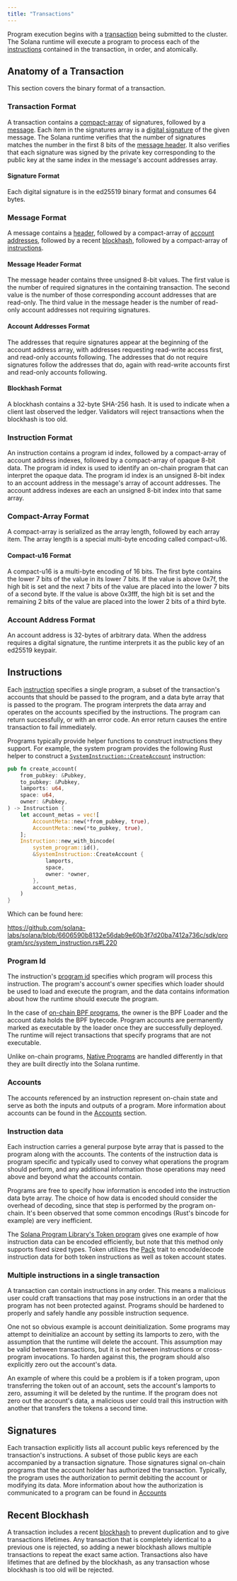 ```yaml
---
title: "Transactions"
---
```


Program execution begins with a [transaction](terminology.md#transaction) being
submitted to the cluster. The Solana runtime will execute a program to process
each of the [instructions](terminology.md#instruction) contained in the
transaction, in order, and atomically.

## Anatomy of a Transaction

This section covers the binary format of a transaction.

### Transaction Format

A transaction contains a [compact-array](#compact-array-format) of signatures,
followed by a [message](#message-format). Each item in the signatures array is
a [digital signature](#signature-format) of the given message. The Solana
runtime verifies that the number of signatures matches the number in the first
8 bits of the [message header](#message-header-format). It also verifies that
each signature was signed by the private key corresponding to the public key at
the same index in the message's account addresses array.

#### Signature Format

Each digital signature is in the ed25519 binary format and consumes 64 bytes.

### Message Format

A message contains a [header](#message-header-format), followed by a
compact-array of [account addresses](#account-addresses-format), followed by a
recent [blockhash](#blockhash-format), followed by a compact-array of
[instructions](#instruction-format).

#### Message Header Format

The message header contains three unsigned 8-bit values. The first value is the
number of required signatures in the containing transaction. The second value
is the number of those corresponding account addresses that are read-only. The
third value in the message header is the number of read-only account addresses
not requiring signatures.

#### Account Addresses Format

The addresses that require signatures appear at the beginning of the account
address array, with addresses requesting read-write access first, and read-only
accounts following. The addresses that do not require signatures follow the
addresses that do, again with read-write accounts first and read-only accounts
following.

#### Blockhash Format

A blockhash contains a 32-byte SHA-256 hash. It is used to indicate when a
client last observed the ledger. Validators will reject transactions when the
blockhash is too old.

### Instruction Format

An instruction contains a program id index, followed by a compact-array of
account address indexes, followed by a compact-array of opaque 8-bit data. The
program id index is used to identify an on-chain program that can interpret the
opaque data. The program id index is an unsigned 8-bit index to an account
address in the message's array of account addresses. The account address
indexes are each an unsigned 8-bit index into that same array.

### Compact-Array Format

A compact-array is serialized as the array length, followed by each array item.
The array length is a special multi-byte encoding called compact-u16.

#### Compact-u16 Format

A compact-u16 is a multi-byte encoding of 16 bits. The first byte contains the
lower 7 bits of the value in its lower 7 bits. If the value is above 0x7f, the
high bit is set and the next 7 bits of the value are placed into the lower 7
bits of a second byte. If the value is above 0x3fff, the high bit is set and
the remaining 2 bits of the value are placed into the lower 2 bits of a third
byte.

### Account Address Format

An account address is 32-bytes of arbitrary data. When the address requires a
digital signature, the runtime interprets it as the public key of an ed25519
keypair.

## Instructions

Each [instruction](terminology.md#instruction) specifies a single program, a
subset of the transaction's accounts that should be passed to the program, and a
data byte array that is passed to the program. The program interprets the data
array and operates on the accounts specified by the instructions. The program
can return successfully, or with an error code. An error return causes the
entire transaction to fail immediately.

Programs typically provide helper functions to construct instructions they
support. For example, the system program provides the following Rust helper to
construct a
[`SystemInstruction::CreateAccount`](https://github.com/solana-labs/solana/blob/6606590b8132e56dab9e60b3f7d20ba7412a736c/sdk/program/src/system_instruction.rs#L63)
instruction:

```rust
pub fn create_account(
    from_pubkey: &Pubkey,
    to_pubkey: &Pubkey,
    lamports: u64,
    space: u64,
    owner: &Pubkey,
) -> Instruction {
    let account_metas = vec![
        AccountMeta::new(*from_pubkey, true),
        AccountMeta::new(*to_pubkey, true),
    ];
    Instruction::new_with_bincode(
        system_program::id(),
        &SystemInstruction::CreateAccount {
            lamports,
            space,
            owner: *owner,
        },
        account_metas,
    )
}
```

Which can be found here:

https://github.com/solana-labs/solana/blob/6606590b8132e56dab9e60b3f7d20ba7412a736c/sdk/program/src/system_instruction.rs#L220

### Program Id

The instruction's [program id](terminology.md#program-id) specifies which
program will process this instruction. The program's account's owner specifies
which loader should be used to load and execute the program, and the data
contains information about how the runtime should execute the program.

In the case of [on-chain BPF programs](developing/on-chain-programs/overview.md),
the owner is the BPF Loader and the account data holds the BPF bytecode. Program
accounts are permanently marked as executable by the loader once they are
successfully deployed. The runtime will reject transactions that specify programs
that are not executable.

Unlike on-chain programs, [Native Programs](developing/runtime-facilities/programs.md)
are handled differently in that they are built directly into the Solana runtime.

### Accounts

The accounts referenced by an instruction represent on-chain state and serve as
both the inputs and outputs of a program. More information about accounts can be
found in the [Accounts](accounts.md) section.

### Instruction data

Each instruction carries a general purpose byte array that is passed to the
program along with the accounts. The contents of the instruction data is program
specific and typically used to convey what operations the program should
perform, and any additional information those operations may need above and
beyond what the accounts contain.

Programs are free to specify how information is encoded into the instruction
data byte array. The choice of how data is encoded should consider the
overhead of decoding, since that step is performed by the program on-chain. It's
been observed that some common encodings (Rust's bincode for example) are very
inefficient.

The [Solana Program Library's Token
program](https://github.com/solana-labs/miraland-program-library/tree/master/token)
gives one example of how instruction data can be encoded efficiently, but note
that this method only supports fixed sized types. Token utilizes the
[Pack](https://github.com/solana-labs/solana/blob/master/sdk/program/src/program_pack.rs)
trait to encode/decode instruction data for both token instructions as well as
token account states.

### Multiple instructions in a single transaction

A transaction can contain instructions in any order. This means a malicious
user could craft transactions that may pose instructions in an order that the
program has not been protected against. Programs should be hardened to properly
and safely handle any possible instruction sequence.

One not so obvious example is account deinitialization. Some programs may
attempt to deinitialize an account by setting its lamports to zero, with the
assumption that the runtime will delete the account. This assumption may be
valid between transactions, but it is not between instructions or cross-program
invocations. To harden against this, the program should also explicitly zero out the
account's data.

An example of where this could be a problem is if a token program, upon
transferring the token out of an account, sets the account's lamports to zero,
assuming it will be deleted by the runtime. If the program does not zero out the
account's data, a malicious user could trail this instruction with another that
transfers the tokens a second time.

## Signatures

Each transaction explicitly lists all account public keys referenced by the
transaction's instructions. A subset of those public keys are each accompanied
by a transaction signature. Those signatures signal on-chain programs that the
account holder has authorized the transaction. Typically, the program uses the
authorization to permit debiting the account or modifying its data. More
information about how the authorization is communicated to a program can be
found in [Accounts](accounts.md#signers)

## Recent Blockhash

A transaction includes a recent [blockhash](../../terminology.md#blockhash) to prevent
duplication and to give transactions lifetimes. Any transaction that is
completely identical to a previous one is rejected, so adding a newer blockhash
allows multiple transactions to repeat the exact same action. Transactions also
have lifetimes that are defined by the blockhash, as any transaction whose
blockhash is too old will be rejected.

